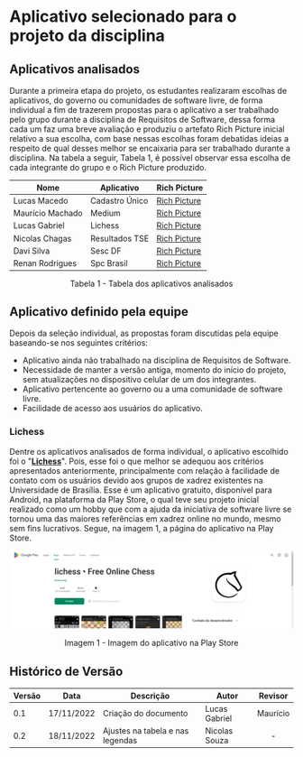 # Aplicativo selecionado para o projeto da disciplina

## Aplicativos analisados

Durante a primeira etapa do projeto, os estudantes realizaram escolhas de aplicativos, do governo ou comunidades de software livre, de forma individual a fim de trazerem propostas para o aplicativo a ser trabalhado pelo grupo durante a disciplina de Requisitos de Software, dessa forma cada um faz uma breve avaliação e produziu o artefato Rich Picture inicial relativo a sua escolha, com base nessas escolhas foram debatidas ideias a respeito de qual desses melhor se encaixaria para ser trabalhado durante a disciplina. Na tabela a seguir, Tabela 1, é possível observar essa escolha de cada integrante do grupo e o Rich Picture produzido.

| Nome             | Aplicativo     | Rich Picture                                           |
| ---------------- | -------------- | ------------------------------------------------------ |
| Lucas Macedo     | Cadastro Único | [Rich Picture](images/rich-picture-lucas-macedo.jpeg)  |
| Maurício Machado | Medium         | [Rich Picture](images/rich-picture-mauricio.jpeg)      |
| Lucas Gabriel    | Lichess        | [Rich Picture](images/rich-picture-lucas-gabriel.jpeg) |
| Nicolas Chagas   | Resultados TSE | [Rich Picture](images/rich-picture-nicolas.png)        |
| Davi Silva       | Sesc DF        | [Rich Picture](images/rich-picture-davi.jpeg)          |
| Renan Rodrigues  | Spc Brasil     | [Rich Picture](images/rich-picture-renan.jpeg)         |

<div style="text-align: center">
<p>Tabela 1 - Tabela dos aplicativos analisados</p>
</div>

## Aplicativo definido pela equipe

Depois da seleção individual, as propostas foram discutidas pela equipe baseando-se nos seguintes critérios:

- Aplicativo ainda não trabalhado na disciplina de Requisitos de Software.
- Necessidade de manter a versão antiga, momento do início do projeto, sem atualizações no dispositivo celular de um dos integrantes.
- Aplicativo pertencente ao governo ou a uma comunidade de software livre.
- Facilidade de acesso aos usuários do aplicativo.

### Lichess

Dentre os aplicativos analisados de forma individual, o aplicativo escolhido foi o "[__Lichess__](https://play.google.com/store/apps/details?id=org.lichess.mobileapp&hl=pt_BR&gl=US)". Pois, esse foi o que melhor se adequou aos critérios apresentados anteriormente, principalmente com relação à facilidade de contato com os usuários devido aos grupos de xadrez existentes na Universidade de Brasília. Esse é um aplicativo gratuito, disponível para Android, na plataforma da Play Store, o qual teve seu projeto inicial realizado como um hobby que com a ajuda da iniciativa de software livre se tornou uma das maiores referências em xadrez online no mundo, mesmo sem fins lucrativos. Segue, na imagem 1, a página do aplicativo na Play Store.

![image](images/img-lichess.jpg)

<div style="text-align: center">
<p>Imagem 1 - Imagem do aplicativo na Play Store</p>
</div>

## Histórico de Versão

| Versão | Data       | Descrição            | Autor         | Revisor  |
| ------ | ---------- | -------------------- | ------------- | :--------: |
| 0.1    | 17/11/2022 | Criação do documento | Lucas Gabriel | Maurício |
| 0.2    | 18/11/2022 | Ajustes na tabela e nas legendas | Nicolas Souza | - |
